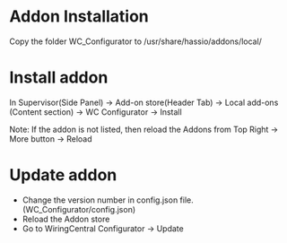 # Addon Installation

Copy the folder WC_Configurator to /usr/share/hassio/addons/local/

# Install addon

In Supervisor(Side Panel) -> Add-on store(Header Tab) -> Local add-ons (Content section) -> WC Configurator -> Install 

Note: If the addon is not listed, then reload the Addons from Top Right -> More button -> Reload

# Update addon

- Change the version number in config.json file. (WC_Configurator/config.json)
- Reload the Addon store
- Go to WiringCentral Configurator -> Update

